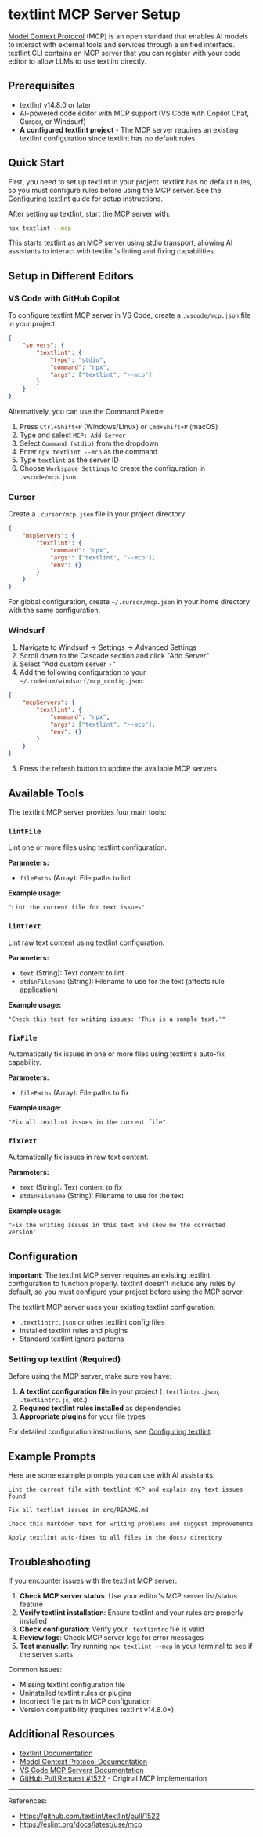 # textlint MCP Server Setup

[Model Context Protocol](https://modelcontextprotocol.io/) (MCP) is an open standard that enables AI models to interact with external tools and services through a unified interface. textlint CLI contains an MCP server that you can register with your code editor to allow LLMs to use textlint directly.

## Prerequisites

- textlint v14.8.0 or later
- AI-powered code editor with MCP support (VS Code with Copilot Chat, Cursor, or Windsurf)
- **A configured textlint project** - The MCP server requires an existing textlint configuration since textlint has no default rules

## Quick Start

First, you need to set up textlint in your project. textlint has no default rules, so you must configure rules before using the MCP server. See the [Configuring textlint](./configuring.md) guide for setup instructions.

After setting up textlint, start the MCP server with:

```bash
npx textlint --mcp
```

This starts textlint as an MCP server using stdio transport, allowing AI assistants to interact with textlint's linting and fixing capabilities.

## Setup in Different Editors

### VS Code with GitHub Copilot

To configure textlint MCP server in VS Code, create a `.vscode/mcp.json` file in your project:

```json
{
    "servers": {
        "textlint": {
            "type": "stdio",
            "command": "npx",
            "args": ["textlint", "--mcp"]
        }
    }
}
```

Alternatively, you can use the Command Palette:

1. Press `Ctrl+Shift+P` (Windows/Linux) or `Cmd+Shift+P` (macOS)
2. Type and select `MCP: Add Server`
3. Select `Command (stdio)` from the dropdown
4. Enter `npx textlint --mcp` as the command
5. Type `textlint` as the server ID
6. Choose `Workspace Settings` to create the configuration in `.vscode/mcp.json`

### Cursor

Create a `.cursor/mcp.json` file in your project directory:

```json
{
    "mcpServers": {
        "textlint": {
            "command": "npx",
            "args": ["textlint", "--mcp"],
            "env": {}
        }
    }
}
```

For global configuration, create `~/.cursor/mcp.json` in your home directory with the same configuration.

### Windsurf

1. Navigate to Windsurf → Settings → Advanced Settings
2. Scroll down to the Cascade section and click "Add Server"
3. Select "Add custom server +"
4. Add the following configuration to your `~/.codeium/windsurf/mcp_config.json`:

```json
{
    "mcpServers": {
        "textlint": {
            "command": "npx",
            "args": ["textlint", "--mcp"],
            "env": {}
        }
    }
}
```

5. Press the refresh button to update the available MCP servers

## Available Tools

The textlint MCP server provides four main tools:

### `lintFile`
Lint one or more files using textlint configuration.

**Parameters:**
- `filePaths` (Array): File paths to lint

**Example usage:**
```
"Lint the current file for text issues"
```

### `lintText`
Lint raw text content using textlint configuration.

**Parameters:**
- `text` (String): Text content to lint
- `stdinFilename` (String): Filename to use for the text (affects rule application)

**Example usage:**
```
"Check this text for writing issues: 'This is a sample text.'"
```

### `fixFile`
Automatically fix issues in one or more files using textlint's auto-fix capability.

**Parameters:**
- `filePaths` (Array): File paths to fix

**Example usage:**
```
"Fix all textlint issues in the current file"
```

### `fixText`
Automatically fix issues in raw text content.

**Parameters:**
- `text` (String): Text content to fix
- `stdinFilename` (String): Filename to use for the text

**Example usage:**
```
"Fix the writing issues in this text and show me the corrected version"
```

## Configuration

**Important**: The textlint MCP server requires an existing textlint configuration to function properly. textlint doesn't include any rules by default, so you must configure your project before using the MCP server.

The textlint MCP server uses your existing textlint configuration:

- `.textlintrc.json` or other textlint config files
- Installed textlint rules and plugins
- Standard textlint ignore patterns

### Setting up textlint (Required)

Before using the MCP server, make sure you have:

1. **A textlint configuration file** in your project (`.textlintrc.json`, `.textlintrc.js`, etc.)
2. **Required textlint rules installed** as dependencies
3. **Appropriate plugins** for your file types

For detailed configuration instructions, see [Configuring textlint](./configuring.md).

## Example Prompts

Here are some example prompts you can use with AI assistants:

```
Lint the current file with textlint MCP and explain any text issues found

Fix all textlint issues in src/README.md

Check this markdown text for writing problems and suggest improvements

Apply textlint auto-fixes to all files in the docs/ directory
```

## Troubleshooting

If you encounter issues with the textlint MCP server:

1. **Check MCP server status**: Use your editor's MCP server list/status feature
2. **Verify textlint installation**: Ensure textlint and your rules are properly installed
3. **Check configuration**: Verify your `.textlintrc` file is valid
4. **Review logs**: Check MCP server logs for error messages
5. **Test manually**: Try running `npx textlint --mcp` in your terminal to see if the server starts

Common issues:
- Missing textlint configuration file
- Uninstalled textlint rules or plugins
- Incorrect file paths in MCP configuration
- Version compatibility (requires textlint v14.8.0+)

## Additional Resources

- [textlint Documentation](https://textlint.github.io/)
- [Model Context Protocol Documentation](https://modelcontextprotocol.io/introduction)
- [VS Code MCP Servers Documentation](https://code.visualstudio.com/docs/copilot/chat/mcp-servers)
- [GitHub Pull Request #1522](https://github.com/textlint/textlint/pull/1522) - Original MCP implementation

---

References:

- https://github.com/textlint/textlint/pull/1522
- https://eslint.org/docs/latest/use/mcp